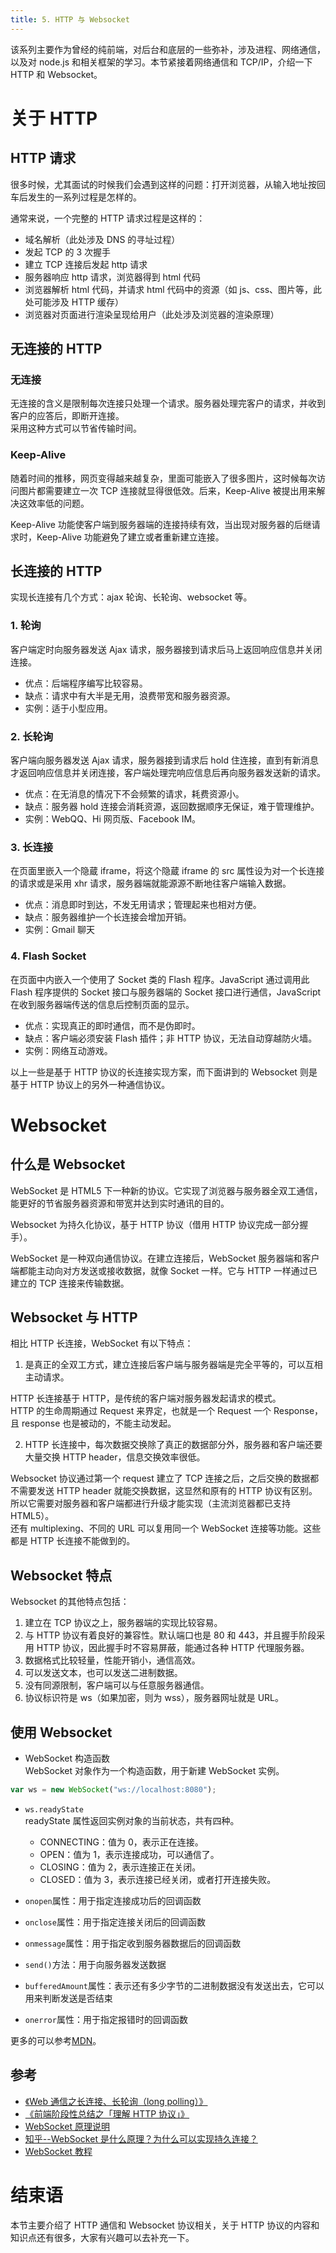 ```yaml
---
title: 5. HTTP 与 Websocket
---
```


该系列主要作为曾经的纯前端，对后台和底层的一些弥补，涉及进程、网络通信，以及对 node.js 和相关框架的学习。本节紧接着网络通信和 TCP/IP，介绍一下 HTTP 和 Websocket。

<!--more-->

# 关于 HTTP

## HTTP 请求

很多时候，尤其面试的时候我们会遇到这样的问题：打开浏览器，从输入地址按回车后发生的一系列过程是怎样的。

通常来说，一个完整的 HTTP 请求过程是这样的：

- 域名解析（此处涉及 DNS 的寻址过程）
- 发起 TCP 的 3 次握手
- 建立 TCP 连接后发起 http 请求
- 服务器响应 http 请求，浏览器得到 html 代码
- 浏览器解析 html 代码，并请求 html 代码中的资源（如 js、css、图片等，此处可能涉及 HTTP 缓存）
- 浏览器对页面进行渲染呈现给用户（此处涉及浏览器的渲染原理）

## 无连接的 HTTP

### 无连接

无连接的含义是限制每次连接只处理一个请求。服务器处理完客户的请求，并收到客户的应答后，即断开连接。  
采用这种方式可以节省传输时间。  

### Keep-Alive

随着时间的推移，网页变得越来越复杂，里面可能嵌入了很多图片，这时候每次访问图片都需要建立一次 TCP 连接就显得很低效。后来，Keep-Alive 被提出用来解决这效率低的问题。

Keep-Alive 功能使客户端到服务器端的连接持续有效，当出现对服务器的后继请求时，Keep-Alive 功能避免了建立或者重新建立连接。

## 长连接的 HTTP

实现长连接有几个方式：ajax 轮询、长轮询、websocket 等。

### 1. 轮询

客户端定时向服务器发送 Ajax 请求，服务器接到请求后马上返回响应信息并关闭连接。

- 优点：后端程序编写比较容易。
- 缺点：请求中有大半是无用，浪费带宽和服务器资源。
- 实例：适于小型应用。

### 2. 长轮询

客户端向服务器发送 Ajax 请求，服务器接到请求后 hold 住连接，直到有新消息才返回响应信息并关闭连接，客户端处理完响应信息后再向服务器发送新的请求。

- 优点：在无消息的情况下不会频繁的请求，耗费资源小。
- 缺点：服务器 hold 连接会消耗资源，返回数据顺序无保证，难于管理维护。
- 实例：WebQQ、Hi 网页版、Facebook IM。

### 3. 长连接

在页面里嵌入一个隐蔵 iframe，将这个隐蔵 iframe 的 src 属性设为对一个长连接的请求或是采用 xhr 请求，服务器端就能源源不断地往客户端输入数据。

- 优点：消息即时到达，不发无用请求；管理起来也相对方便。
- 缺点：服务器维护一个长连接会增加开销。
- 实例：Gmail 聊天

### 4. Flash Socket

在页面中内嵌入一个使用了 Socket 类的 Flash 程序。JavaScript 通过调用此 Flash 程序提供的 Socket 接口与服务器端的 Socket 接口进行通信，JavaScript 在收到服务器端传送的信息后控制页面的显示。

- 优点：实现真正的即时通信，而不是伪即时。
- 缺点：客户端必须安装 Flash 插件；非 HTTP 协议，无法自动穿越防火墙。
- 实例：网络互动游戏。

以上一些是基于 HTTP 协议的长连接实现方案，而下面讲到的 Websocket 则是基于 HTTP 协议上的另外一种通信协议。

# Websocket

## 什么是 Websocket

WebSocket 是 HTML5 下一种新的协议。它实现了浏览器与服务器全双工通信，能更好的节省服务器资源和带宽并达到实时通讯的目的。

Websocket 为持久化协议，基于 HTTP 协议（借用 HTTP 协议完成一部分握手）。

WebSocket 是一种双向通信协议。在建立连接后，WebSocket 服务器端和客户端都能主动向对方发送或接收数据，就像 Socket 一样。它与 HTTP 一样通过已建立的 TCP 连接来传输数据。

## Websocket 与 HTTP

相比 HTTP 长连接，WebSocket 有以下特点：

1. 是真正的全双工方式，建立连接后客户端与服务器端是完全平等的，可以互相主动请求。

HTTP 长连接基于 HTTP，是传统的客户端对服务器发起请求的模式。  
HTTP 的生命周期通过 Request 来界定，也就是一个 Request 一个 Response，且 response 也是被动的，不能主动发起。  

2. HTTP 长连接中，每次数据交换除了真正的数据部分外，服务器和客户端还要大量交换 HTTP header，信息交换效率很低。

Websocket 协议通过第一个 request 建立了 TCP 连接之后，之后交换的数据都不需要发送 HTTP header 就能交换数据，这显然和原有的 HTTP 协议有区别。所以它需要对服务器和客户端都进行升级才能实现（主流浏览器都已支持 HTML5）。  
还有 multiplexing、不同的 URL 可以复用同一个 WebSocket 连接等功能。这些都是 HTTP 长连接不能做到的。  

## Websocket 特点

Websocket 的其他特点包括：

1. 建立在 TCP 协议之上，服务器端的实现比较容易。
2. 与 HTTP 协议有着良好的兼容性。默认端口也是 80 和 443，并且握手阶段采用 HTTP 协议，因此握手时不容易屏蔽，能通过各种 HTTP 代理服务器。
3. 数据格式比较轻量，性能开销小，通信高效。
4. 可以发送文本，也可以发送二进制数据。
5. 没有同源限制，客户端可以与任意服务器通信。
6. 协议标识符是 ws（如果加密，则为 wss），服务器网址就是 URL。

## 使用 Websocket

- WebSocket 构造函数  
  WebSocket 对象作为一个构造函数，用于新建 WebSocket 实例。

```js
var ws = new WebSocket("ws://localhost:8080");
```

- `ws.readyState`  
  readyState 属性返回实例对象的当前状态，共有四种。

  - CONNECTING：值为 0，表示正在连接。
  - OPEN：值为 1，表示连接成功，可以通信了。
  - CLOSING：值为 2，表示连接正在关闭。
  - CLOSED：值为 3，表示连接已经关闭，或者打开连接失败。

- `onopen`属性：用于指定连接成功后的回调函数
- `onclose`属性：用于指定连接关闭后的回调函数
- `onmessage`属性：用于指定收到服务器数据后的回调函数
- `send()`方法：用于向服务器发送数据
- `bufferedAmount`属性：表示还有多少字节的二进制数据没有发送出去，它可以用来判断发送是否结束
- `onerror`属性：用于指定报错时的回调函数

更多的可以参考[MDN](https://developer.mozilla.org/zh-CN/docs/Web/API/WebSocket)。

## 参考

- [《Web 通信之长连接、长轮询（long polling）》](http://www.cnblogs.com/hoojo/p/longPolling_comet_jquery_iframe_ajax.html)
- [《前端阶段性总结之「理解 HTTP 协议」》](https://godbasin.github.io/2017/05/20/front-end-notes-7-init-http/)
- [WebSocket 原理说明](https://www.qcloud.com/document/product/214/4150?fromSource=gwzcw.93403.93403.93403)
- [知乎--WebSocket 是什么原理？为什么可以实现持久连接？](https://www.zhihu.com/question/20215561)
- [WebSocket 教程](http://www.ruanyifeng.com/blog/2017/05/websocket.html)

# 结束语

本节主要介绍了 HTTP 通信和 Websocket 协议相关，关于 HTTP 协议的内容和知识点还有很多，大家有兴趣可以去补充一下。

